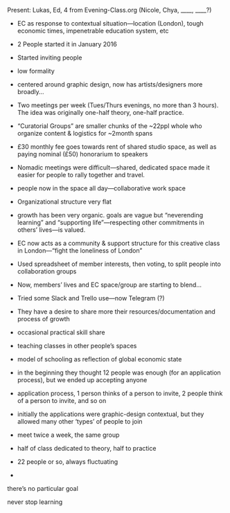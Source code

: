 Present: Lukas, Ed, 4 from Evening-Class.org (Nicole, Chya, ____, ____?)

- EC as response to contextual situation—location (London), tough economic times, impenetrable education system, etc
- 2 People started it in January 2016
- Started inviting people
- low formality
- centered around graphic design, now has artists/designers more broadly…
- Two meetings per week (Tues/Thurs evenings, no more than 3 hours). The idea was originally one-half theory, one-half practice. 
- “Curatorial Groups” are smaller chunks of the ~22ppl whole who organize content & logistics for ~2month spans
- £30 monthly fee goes towards rent of shared studio space, as well as paying nominal (£50) honorarium to speakers
- Nomadic meetings were difficult—shared, dedicated space made it easier for people to rally together and travel.
- people now in the space all day—collaborative work space
- Organizational structure very flat
- growth has been very organic. goals are vague but “neverending learning” and “supporting life”—respecting other commitments in others’ lives—is valued. 
- EC now acts as a community & support structure for this creative class in London—“fight the loneliness of London”
- Used spreadsheet of member interests, then voting, to split people into collaboration groups
- Now, members’ lives and EC space/group are starting to blend…
- Tried some Slack and Trello use—now Telegram (?)
- They have a desire to share more their resources/documentation and process of growth
- occasional practical skill share


- teaching classes in other people’s spaces
- model of schooling as reflection of global economic state
- in the beginning they thought 12 people was enough (for an application process), but we ended up accepting anyone
- application process, 1 person thinks of a person to invite, 2 people think of a person to invite, and so on
- initially the applications were graphic-design contextual, but they allowed many other ‘types’ of people to join
- meet twice a week, the same group
- half of class dedicated to theory, half to practice
- 22 people or so, always fluctuating

-

there’s no particular goal

never stop learning 
